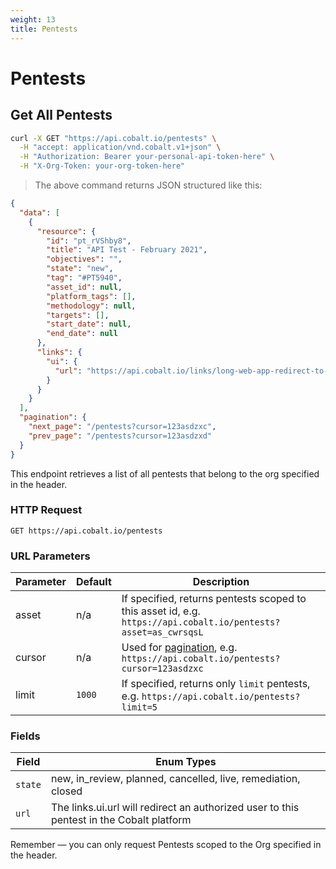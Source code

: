 ```yaml
---
weight: 13
title: Pentests
---
```


# Pentests

## Get All Pentests

```sh
curl -X GET "https://api.cobalt.io/pentests" \
  -H "accept: application/vnd.cobalt.v1+json" \
  -H "Authorization: Bearer your-personal-api-token-here" \
  -H "X-Org-Token: your-org-token-here"
```

> The above command returns JSON structured like this:

```json
{
  "data": [
    {
      "resource": {
        "id": "pt_rVShby8",
        "title": "API Test - February 2021",
        "objectives": "",
        "state": "new",
        "tag": "#PT5940",
        "asset_id": null,
        "platform_tags": [],
        "methodology": null,
        "targets": [],
        "start_date": null,
        "end_date": null
      },
      "links": {
        "ui": {
          "url": "https://api.cobalt.io/links/long-web-app-redirect-to-this-pentest"
        }
      }
    }
  ],
  "pagination": {
    "next_page": "/pentests?cursor=123asdzxc",
    "prev_page": "/pentests?cursor=123asdzxd"
  }
}
```

This endpoint retrieves a list of all pentests that belong to the org specified in the header.

### HTTP Request

`GET https://api.cobalt.io/pentests`

### URL Parameters

Parameter | Default | Description
--------- | ------- | -----------
asset | n/a | If specified, returns pentests scoped to this asset id, e.g. `https://api.cobalt.io/pentests?asset=as_cwrsqsL`
cursor | n/a | Used for [pagination](#pagination), e.g. `https://api.cobalt.io/pentests?cursor=123asdzxc`
limit | `1000` | If specified, returns only `limit` pentests, e.g. `https://api.cobalt.io/pentests?limit=5`

### Fields

Field     | Enum Types
--------- | -----------
`state`   | new, in_review, planned, cancelled, live, remediation, closed
`url`     | The links.ui.url will redirect an authorized user to this pentest in the Cobalt platform

<aside class="success">
Remember — you can only request Pentests scoped to the Org specified in the header.
</aside>
